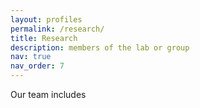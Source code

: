 ```yaml
---
layout: profiles
permalink: /research/
title: Research
description: members of the lab or group 
nav: true
nav_order: 7
---
```


Our team includes 
